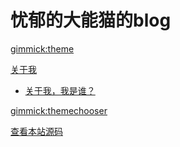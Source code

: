 # 忧郁的大能猫的blog



[gimmick:theme](flatly)



[关于我]()
  
  * [关于我，我是谁？](blog/about-me.md)
  

[gimmick:themechooser](选择皮肤)


[查看本站源码](https://github.com/sunxvming/blog_mdwiki)

<!--
[gimmick:Disqus](limin-mblogs)
-->